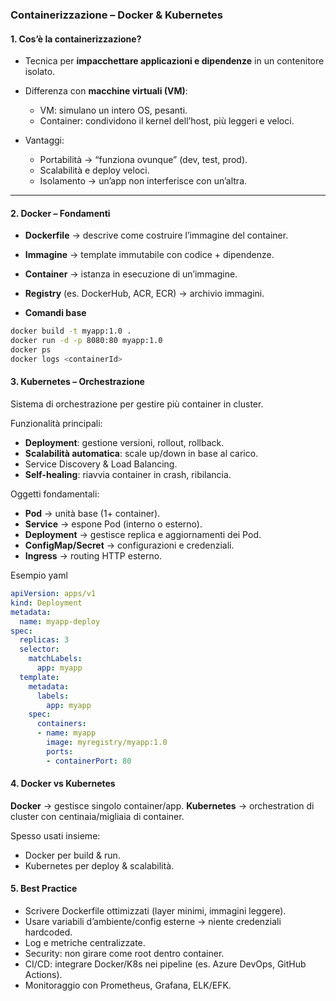 
### Containerizzazione – Docker & Kubernetes

#### 1. Cos’è la containerizzazione?

- Tecnica per **impacchettare applicazioni e dipendenze** in un contenitore isolato.  

- Differenza con **macchine virtuali (VM)**:

  - VM: simulano un intero OS, pesanti.
  - Container: condividono il kernel dell’host, più leggeri e veloci.
  
- Vantaggi:

  - Portabilità → “funziona ovunque” (dev, test, prod).
  - Scalabilità e deploy veloci.
  - Isolamento → un’app non interferisce con un’altra.

---

#### 2. Docker – Fondamenti

- **Dockerfile** → descrive come costruire l’immagine del container.
- **Immagine** → template immutabile con codice + dipendenze.
- **Container** → istanza in esecuzione di un’immagine.
- **Registry** (es. DockerHub, ACR, ECR) → archivio immagini.

- **Comandi base**
```bash
docker build -t myapp:1.0 .
docker run -d -p 8080:80 myapp:1.0
docker ps
docker logs <containerId>
```

#### 3. Kubernetes – Orchestrazione

Sistema di orchestrazione per gestire più container in cluster.

Funzionalità principali:

- **Deployment**: gestione versioni, rollout, rollback.
- **Scalabilità automatica**: scale up/down in base al carico.
- Service Discovery & Load Balancing.
- **Self-healing**: riavvia container in crash, ribilancia.

Oggetti fondamentali:

- **Pod** → unità base (1+ container).
- **Service** → espone Pod (interno o esterno).
- **Deployment** → gestisce replica e aggiornamenti dei Pod.
- **ConfigMap/Secret** → configurazioni e credenziali.
- **Ingress** → routing HTTP esterno.

Esempio yaml

```yaml
apiVersion: apps/v1
kind: Deployment
metadata:
  name: myapp-deploy
spec:
  replicas: 3
  selector:
    matchLabels:
      app: myapp
  template:
    metadata:
      labels:
        app: myapp
    spec:
      containers:
      - name: myapp
        image: myregistry/myapp:1.0
        ports:
        - containerPort: 80
```

#### 4. Docker vs Kubernetes

**Docker** → gestisce singolo container/app.
**Kubernetes** → orchestration di cluster con centinaia/migliaia di container.

Spesso usati insieme:

- Docker per build & run.
- Kubernetes per deploy & scalabilità.

#### 5. Best Practice

- Scrivere Dockerfile ottimizzati (layer minimi, immagini leggere).
- Usare variabili d’ambiente/config esterne → niente credenziali hardcoded.
- Log e metriche centralizzate.
- Security: non girare come root dentro container.
- CI/CD: integrare Docker/K8s nei pipeline (es. Azure DevOps, GitHub Actions).
- Monitoraggio con Prometheus, Grafana, ELK/EFK.